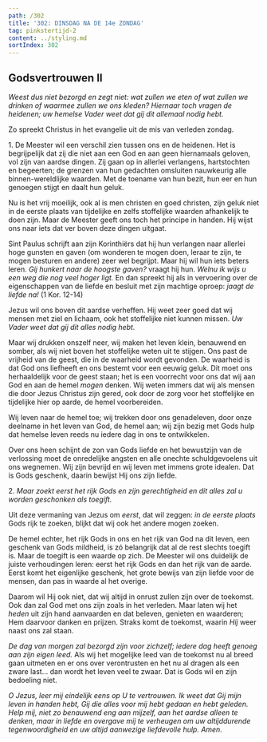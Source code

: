 ```yaml
---
path: /302
title: '302: DINSDAG NA DE 14e ZONDAG'
tag: pinkstertijd-2
content: ../styling.md
sortIndex: 302
---
```


## Godsvertrouwen II

_Weest dus niet bezorgd en zegt niet: wat zullen we eten of wat zullen we drinken of waarmee zullen we ons kleden? Hiernaar toch vragen de heidenen; uw hemelse Vader weet dat gij dit allemaal nodig hebt._

Zo spreekt Christus in het evangelie uit de mis van verleden zondag.

1\. De Meester wil een verschil zien tussen ons en de heidenen. Het is begrijpelijk dat zij die niet aan een God en aan geen hiernamaals geloven, vol zijn van aardse dingen. Zij gaan op in allerlei verlangens, hartstochten en begeerten; de grenzen van hun gedachten omsluiten nauwkeurig alle binnen-wereldlijke waarden. Met de toename van hun bezit, hun eer en hun genoegen stijgt en daalt hun geluk.

Nu is het vrij moeilijk, ook al is men christen en goed christen, zijn geluk niet in de eerste plaats van tijdelijke en zelfs stoffelijke waarden afhankelijk te doen zijn. Maar de Meester geeft ons toch het principe in handen. Hij wijst ons naar iets dat ver boven deze dingen uitgaat.

Sint Paulus schrijft aan zijn Korinthiërs dat hij hun verlangen naar allerlei hoge gunsten en gaven (om wonderen te mogen doen, leraar te zijn, te mogen besturen en andere) zeer wel begrijpt. Maar hij wil hun iets beters leren. _Gij hunkert naar de hoogste gaven?_ vraagt hij hun. _Welnu ik wijs u een weg die nog veel hoger ligt._ En dan spreekt hij als in vervoering over de eigenschappen van de liefde en besluit met zijn machtige oproep: _jaagt de liefde na!_ (1 Kor. 12-14)

Jezus wil ons boven dit aardse verheffen. Hij weet zeer goed dat wij mensen met ziel en lichaam, ook het stoffelijke niet kunnen missen. _Uw Vader weet dat gij dit alles nodig hebt._

Maar wij drukken onszelf neer, wij maken het leven klein, benauwend en somber, als wij niet boven het stoffelijke weten uit te stijgen. Ons past de vrijheid van de geest, die in de waarheid wordt gevonden. De waarheid is dat God ons liefheeft en ons bestemt voor een eeuwig geluk. Dit moet ons herhaaldelijk voor de geest staan; het is een voorrecht voor ons dat wij aan God en aan de hemel _mogen_ denken. Wij weten immers dat wij als mensen die door Jezus Christus zijn gered, ook door de zorg voor het stoffelijke en tijdelijke hier op aarde, de hemel voorbereiden.

Wij leven naar de hemel toe; wij trekken door ons genadeleven, door onze deelname in het leven van God, de hemel aan; wij zijn bezig met Gods hulp dat hemelse leven reeds nu iedere dag in ons te ontwikkelen.

Over ons heen schijnt de zon van Gods liefde en het bewustzijn van de verlossing moet de onredelijke angsten en alle onechte schuldgevoelens uit ons wegnemen. Wij zijn bevrijd en wij leven met immens grote idealen. Dat is Gods geschenk, daarin bewijst Hij ons zijn liefde.

2\. _Maar zoekt eerst het rijk Gods en zijn gerechtigheid en dit alles zal u worden geschonken als toegift._

Uit deze vermaning van Jezus om _eerst_, dat wil zeggen: _in de eerste plaats_ Gods rijk te zoeken, blijkt dat wij ook het andere mogen zoeken.

De hemel echter, het rijk Gods in ons en het rijk van God na dit leven, een geschenk van Gods mildheid, is zó belangrijk dat al de rest slechts toegift is. Maar de toegift is een waarde op zich. De Meester wil ons duidelijk de juiste verhoudingen leren: eerst het rijk Gods en dan het rijk van de aarde. Eerst komt het eigenlijke geschenk, het grote bewijs van zijn liefde voor de mensen, dan pas in waarde al het overige.

Daarom wil Hij ook niet, dat wij altijd in onrust zullen zijn over de toekomst. Ook dan zal God met ons zijn zoals in het verleden. Maar laten wij het _heden_ uit zijn hand aanvaarden en dat beleven, genieten en waarderen; Hem daarvoor danken en prijzen. Straks komt de toekomst, waarin _Hij_ weer naast ons zal staan.

_De dag van morgen zal bezorgd zijn voor zichzelf; iedere dag heeft genoeg aan zijn eigen leed._ Als wij het mogelijke leed van de toekomst nu al breed gaan uitmeten en er ons over verontrusten en het nu al dragen als een zware last... dan wordt het leven veel te zwaar. Dat is Gods wil en zijn bedoeling niet.

_O Jezus, leer mij eindelijk eens op U te vertrouwen. Ik weet dat Gij mijn leven in handen hebt, Gij die alles voor mij hebt gedaan en hebt geleden. Help mij, niet zo benauwend eng aan mijzelf, aan het aardse alleen te denken, maar in liefde en overgave mij te verheugen om uw altijddurende tegenwoordigheid en uw altijd aanwezige liefdevolle hulp. Amen._
